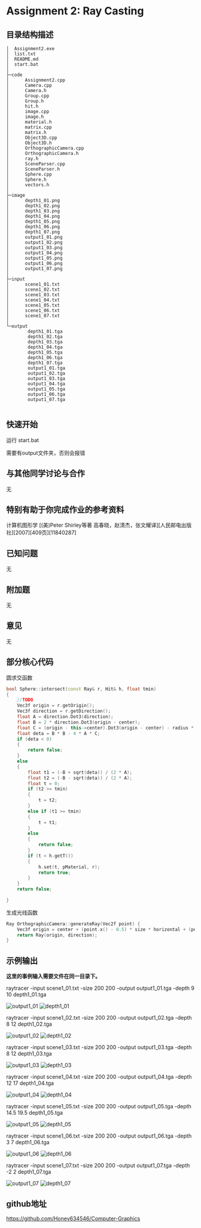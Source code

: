 # Assignment 2: Ray Casting

## 目录结构描述

```()
│  Assignment2.exe
│  list.txt
│  README.md
│  start.bat
│  
├─code
│      Assignment2.cpp
│      Camera.cpp
│      Camera.h
│      Group.cpp
│      Group.h
│      hit.h
│      image.cpp
│      image.h
│      material.h
│      matrix.cpp
│      matrix.h
│      Object3D.cpp
│      Object3D.h
│      OrthographicCamera.cpp
│      OrthographicCamera.h
│      ray.h
│      SceneParser.cpp
│      SceneParser.h
│      Sphere.cpp
│      Sphere.h
│      vectors.h
│      
├─image
│      depth1_01.png
│      depth1_02.png
│      depth1_03.png
│      depth1_04.png
│      depth1_05.png
│      depth1_06.png
│      depth1_07.png
│      output1_01.png
│      output1_02.png
│      output1_03.png
│      output1_04.png
│      output1_05.png
│      output1_06.png
│      output1_07.png
│      
├─input
│      scene1_01.txt
│      scene1_02.txt
│      scene1_03.txt
│      scene1_04.txt
│      scene1_05.txt
│      scene1_06.txt
│      scene1_07.txt
│      
└─output
        depth1_01.tga
        depth1_02.tga
        depth1_03.tga
        depth1_04.tga
        depth1_05.tga
        depth1_06.tga
        depth1_07.tga
        output1_01.tga
        output1_02.tga
        output1_03.tga
        output1_04.tga
        output1_05.tga
        output1_06.tga
        output1_07.tga
        
```

## 快速开始


运行 start.bat

需要有output文件夹，否则会报错

## 与其他同学讨论与合作

无

## 特别有助于你完成作业的参考资料

计算机图形学 [(美)Peter Shirley等著 高春晓，赵清杰，张文耀译][人民邮电出版社][2007][409页][11840287]

## 已知问题

无

## 附加题

无

## 意见

无

## 部分核心代码

圆求交函数

```cpp
bool Sphere::intersect(const Ray& r, Hit& h, float tmin)
{
	//TODO
	Vec3f origin = r.getOrigin();
	Vec3f direction = r.getDirection();
	float A = direction.Dot3(direction);
	float B = 2 * direction.Dot3(origin - center);
	float C = (origin - this->center).Dot3(origin - center) - radius * radius;
	float deta = B * B - 4 * A * C;
	if (deta < 0)
	{
		return false;
	}
	else
	{
		float t1 = (-B + sqrt(deta)) / (2 * A);
		float t2 = (-B - sqrt(deta)) / (2 * A);
		float t = 0;
		if (t2 >= tmin)
		{
			t = t2;
		}
		else if (t1 >= tmin)
		{
			t = t1;
		}
		else
		{
			return false;
		}
		if (t < h.getT())
		{
			h.set(t, pMaterial, r);
			return true;
		}
	}
	return false;
		
}
```

生成光线函数

```cpp
Ray OrthographicCamera::generateRay(Vec2f point) {
    Vec3f origin = center + (point.x() - 0.5) * size * horizontal + (point.y() - 0.5) * size * up;
    return Ray(origin, direction);
}
```

## 示例输出

**这里的事例输入需要文件在同一目录下。**

raytracer -input scene1_01.txt -size 200 200 -output output1_01.tga -depth 9 10 depth1_01.tga

![output1_01](image/output1_01.png)
![depth1_01](image/depth1_01.png)

raytracer -input scene1_02.txt -size 200 200 -output output1_02.tga -depth 8 12 depth1_02.tga

![output1_02](image/output1_02.png)
![depth1_02](image/depth1_02.png)

raytracer -input scene1_03.txt -size 200 200 -output output1_03.tga -depth 8 12 depth1_03.tga

![output1_03](image/output1_03.png)
![depth1_03](image/depth1_03.png)

raytracer -input scene1_04.txt -size 200 200 -output output1_04.tga -depth 12 17 depth1_04.tga

![output1_04](image/output1_04.png)
![depth1_04](image/depth1_04.png)

raytracer -input scene1_05.txt -size 200 200 -output output1_05.tga -depth 14.5 19.5 depth1_05.tga

![output1_05](image/output1_05.png)
![depth1_05](image/depth1_05.png)

raytracer -input scene1_06.txt -size 200 200 -output output1_06.tga -depth 3 7 depth1_06.tga

![output1_06](image/output1_06.png)
![depth1_06](image/depth1_06.png)

raytracer -input scene1_07.txt -size 200 200 -output output1_07.tga -depth -2 2 depth1_07.tga

![output1_07](image/output1_07.png)
![depth1_07](image/depth1_07.png)

## github地址

https://github.com/Honey634546/Computer-Graphics
